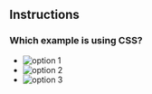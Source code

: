 ## Instructions

### Which example is using CSS?

- ![option 1](http://udacity.github.io/fend/lessons/L3/concepts/03-css-or-html/html-or-css-1.png)
- ![option 2](http://udacity.github.io/fend/lessons/L3/concepts/03-css-or-html/html-or-css-2.png)
- ![option 3](http://udacity.github.io/fend/lessons/L3/concepts/03-css-or-html/html-or-css-3.png)